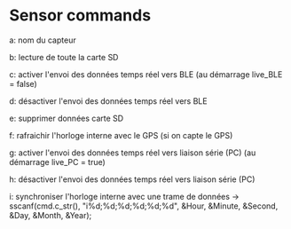 # Sensor commands

a: nom du capteur

b: lecture de toute la carte SD

c: activer l'envoi des données temps réel vers BLE (au démarrage live_BLE = false)

d: désactiver l'envoi des données temps réel vers BLE

e: supprimer données carte SD

f: rafraichir l'horloge interne avec le GPS (si on capte le GPS)

g: activer l'envoi des données temps réel vers liaison série (PC) (au démarrage live_PC = true)

h: désactiver l'envoi des données temps réel vers liaison série (PC)

i: synchroniser l'horloge interne avec une trame de données -> sscanf(cmd.c_str(), "i%d;%d;%d;%d;%d;%d", &Hour, &Minute, &Second, &Day, &Month, &Year);